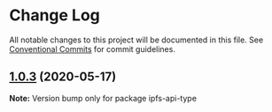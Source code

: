 # Change Log

All notable changes to this project will be documented in this file.
See [Conventional Commits](https://conventionalcommits.org) for commit guidelines.

## [1.0.3](https://github.com/bluelovers/ws-ipfs/compare/ipfs-api-type@1.0.2...ipfs-api-type@1.0.3) (2020-05-17)

**Note:** Version bump only for package ipfs-api-type
